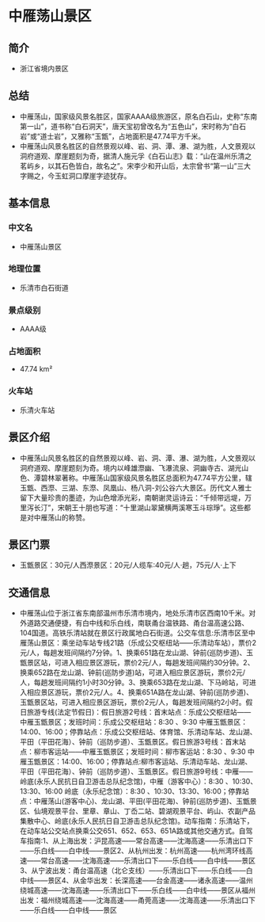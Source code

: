 # 中雁荡山景区
## 简介
- 浙江省境内景区
## 总结
- 中雁荡山，国家级风景名胜区，国家AAAA级旅游区，原名白石山，史称“东南第一山”，道书称“白石洞天”，唐天宝初曾改名为“五色山”，宋时称为“白石岩”或“道士岩”，又雅称“玉甑”，占地面积是47.74平方千米。
- 中雁荡山风景名胜区的自然景观以峰、岩、洞、潭、瀑、湖为胜，人文景观以洞府道观、摩崖题刻为奇，据清人施元孚《白石山志》载：“山在温州乐清之茗屿乡，以其石色皆白，故名之”。宋李少和开山后，太宗曾书“第一山”三大字赐之，今玉虹洞口摩崖字迹犹存。
## 基本信息
### 中文名
- 中雁荡山景区
### 地理位置
- 乐清市白石街道
### 景点级别
- AAAA级
### 占地面积
- 47.74 km²
### 火车站
- 乐清火车站
## 景区介绍
- 中雁荡山风景名胜区的自然景观以峰、岩、洞、潭、瀑、湖为胜，人文景观以洞府道观、摩崖题刻为奇。境内以峰雄漈幽、飞瀑流泉、洞幽寺古、湖光山色、潭碧林翠著称。中雁荡山国家级风景名胜区总面积为47.74平方公里，辖玉甑、西漈、三湖、东漈、凤凰山、杨八洞-刘公谷六大景区。历代文人雅士留下大量珍贵的墨迹，为山色增添光彩，南朝谢灵运诗云：“千倾带远堤，万里泻长汀”，宋朝王十朋也写道：“十里湖山翠黛横两溪寒玉斗琮琤”。这些都是对中雁荡山的称赞。
## 景区门票
- 玉甑景区：30元/人西漈景区：20元/人缆车:40元/人·趟，75元/人·上下
## 交通信息
- 中雁荡山位于浙江省东南部温州市乐清市境内，地处乐清市区西南10千米。对外道路交通便捷，有白中线和乐白线，南联甬台温铁路、甬台温高速公路、104国道。高铁乐清站就在景区行政属地白石街道。公交车信息:乐清市区至中雁荡山景区：乘坐动车站专线21路（乐成公交枢纽站——乐清动车站），票价2元/人，每趟发班间隔约7分钟。1、换乘651路在龙山湖、钟前(巡防步道)、玉甑景区站，可进入相应景区游玩，票价2元/人，每趟发班间隔约30分钟。2、换乘652路在龙山湖、钟前(巡防步道)站，可进入相应景区游玩，票价2元/人，每趟发班间隔约1小时30分钟。3、换乘653路在龙山湖、下马岭站，可进入相应景区游玩，票价2元/人。4、换乘651A路在龙山湖、钟前(巡防步道)、玉甑景区站，可进入相应景区游玩，票价2元/人，每趟发班间隔约2小时。假日旅游专线(法定节假日)：假日旅游2号线：首末站点：乐成公交枢纽站——中雁玉甑景区；发班时间：乐成公交枢纽站：8:30 、9:30 中雁玉甑景区：14:00、16:00；停靠站点：乐成公交枢纽站、体育馆、乐清动车站、龙山湖、平田（平田花海）、钟前（巡防步道）、玉甑景区。假日旅游3号线：首末站点：柳市客运站——中雁玉甑景区；发班时间：柳市客运站：8:30 、9:30  中雁玉甑景区：14:00、16:00；停靠站点:柳市客运站、乐清动车站、龙山湖、平田（平田花海）、钟前（巡防步道）、玉甑景区。假日旅游9号线：中雁——岭底(永乐人民抗日自卫游击总队纪念馆)，中雁（游客中心）：8:30 、10:30、13:30、16:00  岭底（永乐纪念馆）：8:30 、10:30、13:30、16:00；停靠站点：中雁荡山(游客中心)、龙山湖、平田(平田花海)、钟前(巡防步道)、玉甑景区、仙境观景平台、里章、章山、丁岙二站、碧湖观景平台、屿山、农副产品集散中心、岭底(永乐人民抗日自卫游击总队纪念馆)。动车指南：乐清站下，在动车站公交站点换乘公交651、652、653、651A路或其他交通方式。自驾车指南:1、从上海出发：沪昆高速——常台高速——沈海高速——乐清出口下——乐白线——白中线——景区2、从杭州出发：杭州高速——杭州湾环线高速——常台高速——沈海高速——乐清出口下——乐白线——白中线——景区3、从宁波出发：甬台温高速（北仑支线）——乐清出口下——乐白线——白中线——景区4、从金华出发：长深高速——台金高速——诸永高速——温州绕城高速——沈海高速——乐清出口下——乐白线——白中线——景区从福州出发：福州绕城高速——沈海高速——甬莞高速——沈海高速——乐清出口下——乐白线——白中线——景区